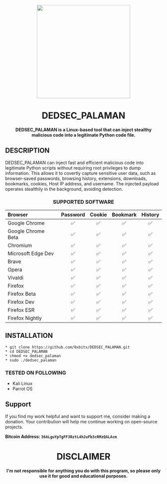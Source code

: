 
<p align="center">
<img src="https://cdn-icons-png.flaticon.com/512/1750/1750586.png", width="300", height="300">
</p>
<h1 align="center"> DEDSEC_PALAMAN</h1>
<h4 align="center">DEDSEC_PALAMAN is a Linux-based tool that can inject stealthy malicious code into a legitimate Python code file.</h4>

## DESCRIPTION
DEDSEC_PALAMAN can inject fast and efficient malicious code into legitimate Python scripts without requiring root privileges to dump information. This allows it to covertly capture sensitive user data, such as browser-saved passwords, browsing history, extensions, downloads, bookmarks, cookies, Host IP address, and username. The injected payload operates stealthily in the background, avoiding detection.

<h3 align="center"> SUPPORTED SOFTWARE</h3>
<div align="center">
  
| Browser            | Password | Cookie | Bookmark | History |
|:-------------------|:--------:|:------:|:--------:|:-------:|
| Google Chrome      |    ✅     |   ✅    |    ✅     |    ✅    |
| Google Chrome Beta |    ✅     |   ✅    |    ✅     |    ✅    |
| Chromium           |    ✅     |   ✅    |    ✅     |    ✅    |
| Microsoft Edge Dev |    ✅     |   ✅    |    ✅     |    ✅    |
| Brave              |    ✅     |   ✅    |    ✅     |    ✅    |
| Opera              |    ✅     |   ✅    |    ✅     |    ✅    |
| Vivaldi            |    ✅     |   ✅    |    ✅     |    ✅    |
| Firefox            |    ✅     |   ✅    |    ✅     |    ✅    |
| Firefox Beta       |    ✅     |   ✅    |    ✅     |    ✅    |
| Firefox Dev        |    ✅     |   ✅    |    ✅     |    ✅    |
| Firefox ESR        |    ✅     |   ✅    |    ✅     |    ✅    |
| Firefox Nightly    |    ✅     |   ✅    |    ✅     |    ✅    |

</div>


## INSTALLATION 
    * git clone https://github.com/0xbitx/DEDSEC_PALAMAN.git
    * cd DEDSEC_PALAMAN
    * chmod +x dedsec_palaman
    * sudo ./dedsec_palaman

### TESTED ON FOLLOWING
* Kali Linux 
* Parrot OS 

## Support

If you find my work helpful and want to support me, consider making a donation. Your contribution will help me continue working on open-source projects.

**Bitcoin Address: `36ALguYpTgFF3RztL4h2uFb3cRMzQALAcm`**

<h1 align="center"> DISCLAIMER </h1>

<h4 align="center">I'm not responsible for anything you do with this program, so please only use it for good and educational purposes. </h4>
